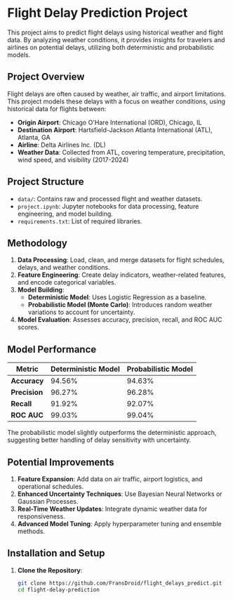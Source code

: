 # Flight Delay Prediction Project

This project aims to predict flight delays using historical weather and flight data. By analyzing weather conditions, it provides insights for travelers and airlines on potential delays, utilizing both deterministic and probabilistic models.

## Project Overview

Flight delays are often caused by weather, air traffic, and airport limitations. This project models these delays with a focus on weather conditions, using historical data for flights between:
- **Origin Airport**: Chicago O'Hare International (ORD), Chicago, IL
- **Destination Airport**: Hartsfield-Jackson Atlanta International (ATL), Atlanta, GA
- **Airline**: Delta Airlines Inc. (DL)
- **Weather Data**: Collected from ATL, covering temperature, precipitation, wind speed, and visibility (2017-2024)

## Project Structure

- `data/`: Contains raw and processed flight and weather datasets.
- `project.ipynb`: Jupyter notebooks for data processing, feature engineering, and model building.
- `requirements.txt`: List of required libraries.

## Methodology

1. **Data Processing**: Load, clean, and merge datasets for flight schedules, delays, and weather conditions.
2. **Feature Engineering**: Create delay indicators, weather-related features, and encode categorical variables.
3. **Model Building**:
   - **Deterministic Model**: Uses Logistic Regression as a baseline.
   - **Probabilistic Model (Monte Carlo)**: Introduces random weather variations to account for uncertainty.
4. **Model Evaluation**: Assesses accuracy, precision, recall, and ROC AUC scores.

## Model Performance

| Metric          | Deterministic Model | Probabilistic Model |
|-----------------|---------------------|----------------------|
| **Accuracy**    | 94.56%              | 94.63%              |
| **Precision**   | 96.27%              | 96.28%              |
| **Recall**      | 91.92%              | 92.07%              |
| **ROC AUC**     | 99.03%              | 99.04%              |

The probabilistic model slightly outperforms the deterministic approach, suggesting better handling of delay sensitivity with uncertainty.

## Potential Improvements

1. **Feature Expansion**: Add data on air traffic, airport logistics, and operational schedules.
2. **Enhanced Uncertainty Techniques**: Use Bayesian Neural Networks or Gaussian Processes.
3. **Real-Time Weather Updates**: Integrate dynamic weather data for responsiveness.
4. **Advanced Model Tuning**: Apply hyperparameter tuning and ensemble methods.

## Installation and Setup

1. **Clone the Repository**:
   ```bash
   git clone https://github.com/FransDroid/flight_delays_predict.git
   cd flight-delay-prediction
